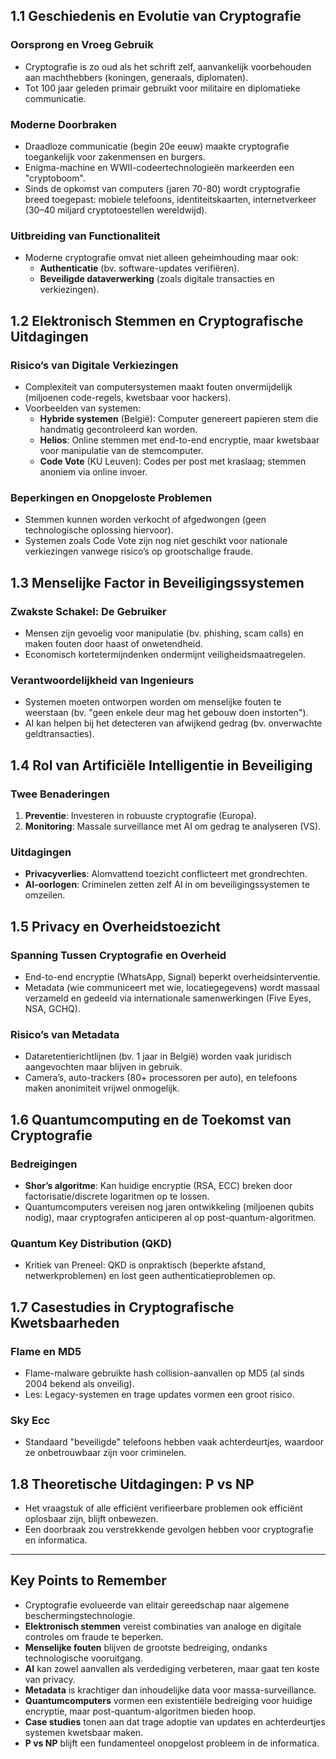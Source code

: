 ## 1.1 Geschiedenis en Evolutie van Cryptografie

### Oorsprong en Vroeg Gebruik

- Cryptografie is zo oud als het schrift zelf, aanvankelijk voorbehouden aan machthebbers (koningen, generaals, diplomaten).
- Tot 100 jaar geleden primair gebruikt voor militaire en diplomatieke communicatie.

### Moderne Doorbraken

- Draadloze communicatie (begin 20e eeuw) maakte cryptografie toegankelijk voor zakenmensen en burgers.
- Enigma-machine en WWII-codeertechnologieën markeerden een "cryptoboom".
- Sinds de opkomst van computers (jaren 70-80) wordt cryptografie breed toegepast: mobiele telefoons, identiteitskaarten, internetverkeer (30–40 miljard cryptotoestellen wereldwijd).

### Uitbreiding van Functionaliteit

- Moderne cryptografie omvat niet alleen geheimhouding maar ook:
  - **Authenticatie** (bv. software-updates verifiëren).
  - **Beveiligde dataverwerking** (zoals digitale transacties en verkiezingen).

## 1.2 Elektronisch Stemmen en Cryptografische Uitdagingen

### Risico’s van Digitale Verkiezingen

- Complexiteit van computersystemen maakt fouten onvermijdelijk (miljoenen code-regels, kwetsbaar voor hackers).
- Voorbeelden van systemen:
  - **Hybride systemen** (België): Computer genereert papieren stem die handmatig gecontroleerd kan worden.
  - **Helios**: Online stemmen met end-to-end encryptie, maar kwetsbaar voor manipulatie van de stemcomputer.
  - **Code Vote** (KU Leuven): Codes per post met kraslaag; stemmen anoniem via online invoer.

### Beperkingen en Onopgeloste Problemen

- Stemmen kunnen worden verkocht of afgedwongen (geen technologische oplossing hiervoor).
- Systemen zoals Code Vote zijn nog niet geschikt voor nationale verkiezingen vanwege risico’s op grootschalige fraude.

## 1.3 Menselijke Factor in Beveiligingssystemen

### Zwakste Schakel: De Gebruiker

- Mensen zijn gevoelig voor manipulatie (bv. phishing, scam calls) en maken fouten door haast of onwetendheid.
- Economisch kortetermijndenken ondermijnt veiligheidsmaatregelen.

### Verantwoordelijkheid van Ingenieurs

- Systemen moeten ontworpen worden om menselijke fouten te weerstaan (bv. "geen enkele deur mag het gebouw doen instorten").
- AI kan helpen bij het detecteren van afwijkend gedrag (bv. onverwachte geldtransacties).

## 1.4 Rol van Artificiële Intelligentie in Beveiliging

### Twee Benaderingen

1. **Preventie**: Investeren in robuuste cryptografie (Europa).
2. **Monitoring**: Massale surveillance met AI om gedrag te analyseren (VS).

### Uitdagingen

- **Privacyverlies**: Alomvattend toezicht conflicteert met grondrechten.
- **AI-oorlogen**: Criminelen zetten zelf AI in om beveiligingssystemen te omzeilen.

## 1.5 Privacy en Overheidstoezicht

### Spanning Tussen Cryptografie en Overheid

- End-to-end encryptie (WhatsApp, Signal) beperkt overheidsinterventie.
- Metadata (wie communiceert met wie, locatiegegevens) wordt massaal verzameld en gedeeld via internationale samenwerkingen (Five Eyes, NSA, GCHQ).

### Risico’s van Metadata

- Dataretentierichtlijnen (bv. 1 jaar in België) worden vaak juridisch aangevochten maar blijven in gebruik.
- Camera’s, auto-trackers (80+ processoren per auto), en telefoons maken anonimiteit vrijwel onmogelijk.

## 1.6 Quantumcomputing en de Toekomst van Cryptografie

### Bedreigingen

- **Shor’s algoritme**: Kan huidige encryptie (RSA, ECC) breken door factorisatie/discrete logaritmen op te lossen.
- Quantumcomputers vereisen nog jaren ontwikkeling (miljoenen qubits nodig), maar cryptografen anticiperen al op post-quantum-algoritmen.

### Quantum Key Distribution (QKD)

- Kritiek van Preneel: QKD is onpraktisch (beperkte afstand, netwerkproblemen) en lost geen authenticatieproblemen op.

## 1.7 Casestudies in Cryptografische Kwetsbaarheden

### Flame en MD5

- Flame-malware gebruikte hash collision-aanvallen op MD5 (al sinds 2004 bekend als onveilig).
- Les: Legacy-systemen en trage updates vormen een groot risico.

### Sky Ecc

- Standaard "beveiligde" telefoons hebben vaak achterdeurtjes, waardoor ze onbetrouwbaar zijn voor criminelen.

## 1.8 Theoretische Uitdagingen: P vs NP

- Het vraagstuk of alle efficiënt verifieerbare problemen ook efficiënt oplosbaar zijn, blijft onbewezen.
- Een doorbraak zou verstrekkende gevolgen hebben voor cryptografie en informatica.

---

## Key Points to Remember

- Cryptografie evolueerde van elitair gereedschap naar algemene beschermingstechnologie.
- **Elektronisch stemmen** vereist combinaties van analoge en digitale controles om fraude te beperken.
- **Menselijke fouten** blijven de grootste bedreiging, ondanks technologische vooruitgang.
- **AI** kan zowel aanvallen als verdediging verbeteren, maar gaat ten koste van privacy.
- **Metadata** is krachtiger dan inhoudelijke data voor massa-surveillance.
- **Quantumcomputers** vormen een existentiële bedreiging voor huidige encryptie, maar post-quantum-algoritmen bieden hoop.
- **Case studies** tonen aan dat trage adoptie van updates en achterdeurtjes systemen kwetsbaar maken.
- **P vs NP** blijft een fundamenteel onopgelost probleem in de informatica.
